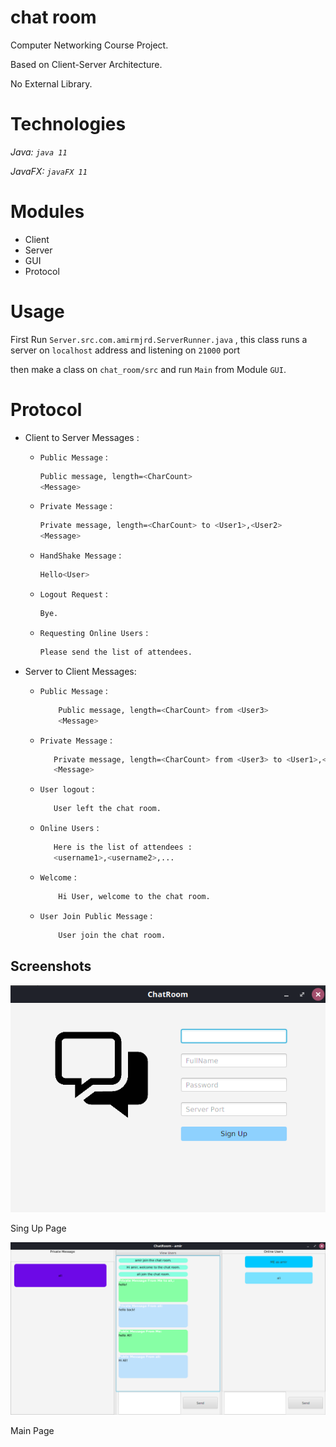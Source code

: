 # chat room
Computer Networking Course Project.

Based on Client-Server Architecture.

No External Library.

# Technologies

*Java: `java 11`*

*JavaFX: `javaFX 11`*

# Modules

* Client
* Server
* GUI
* Protocol

# Usage

First Run `Server.src.com.amirmjrd.ServerRunner.java` , this class runs a server on `localhost` address and listening on `21000` port

then make a class on `chat_room/src` and run `Main` from Module `GUI`.

# Protocol

* Client to Server Messages :
  * `Public Message` :

     ```bash
    Public message, length=<CharCount>
    <Message>
    ```

  * `Private Message` :

    ```bash
    Private message, length=<CharCount> to <User1>,<User2>
    <Message>
    ```

  * `HandShake Message` :

    ```bash
    Hello<User>
    ```

  * `Logout Request` :

    ```bash
    Bye.
    ```

  * `Requesting Online Users` :

    ```bash
    Please send the list of attendees.
    ```

* Server to Client Messages:

  * `Public Message` :

    ```bash
        Public message, length=<CharCount> from <User3>
        <Message>
    ```

  * `Private Message` :

    ```bash
       Private message, length=<CharCount> from <User3> to <User1>,<User2>
       <Message>
     ```

  * `User logout` :

    ```bash
       User left the chat room.
    ```
  * `Online Users` :
     ```bash
        Here is the list of attendees :
        <username1>,<username2>,...
     ```
  * `Welcome` :

    ```bash
        Hi User, welcome to the chat room.
    ```

  * `User Join Public Message` :

    ```bash
        User join the chat room.

## Screenshots

![Sign Up](https://github.com/amirmojarad/chat_room/blob/main/screenshots/sign_up_page.png)

Sing Up Page

![Main Page](https://github.com/amirmojarad/chat_room/blob/main/screenshots/main_page.png)

Main Page


